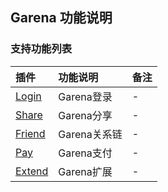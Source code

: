 ## Garena 功能说明

### 支持功能列表

| 插件 | 功能说明 | 备注 |
| :-- | :------- | :--- |
| [ Login ](../Channel/Garena/login.md) | Garena登录 | - |
| [ Share ](../Channel/Garena/share.md) |  Garena分享  |  -  |
| [ Friend ](../Channel/Garena/friend.md) |  Garena关系链  |  -  |
| [ Pay ](../Channel/Garena/pay.md) |  Garena支付  |  -  |
| [ Extend ](../Channel/Garena/extend.md) |  Garena扩展  |  -  |
